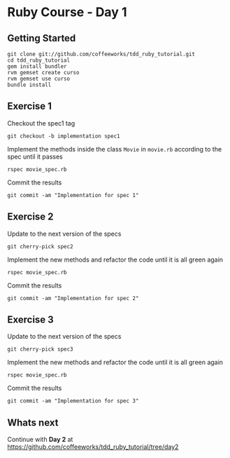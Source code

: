 # Ruby Course - Day 1

## Getting Started

    git clone git://github.com/coffeeworks/tdd_ruby_tutorial.git
    cd tdd_ruby_tutorial
    gem install bundler
    rvm gemset create curso
    rvm gemset use curso
    bundle install

## Exercise 1

Checkout the spec1 tag

    git checkout -b implementation spec1

Implement the methods inside the class `Movie` in `movie.rb` according to the spec until it passes

    rspec movie_spec.rb

Commit the results

    git commit -am "Implementation for spec 1"

## Exercise 2

Update to the next version of the specs

    git cherry-pick spec2

Implement the new methods and refactor the code until it is all green again

    rspec movie_spec.rb

Commit the results

    git commit -am "Implementation for spec 2"

## Exercise 3

Update to the next version of the specs

    git cherry-pick spec3

Implement the new methods and refactor the code until it is all green again

    rspec movie_spec.rb

Commit the results

    git commit -am "Implementation for spec 3"

## Whats next

Continue with **Day 2** at <https://github.com/coffeeworks/tdd_ruby_tutorial/tree/day2>
